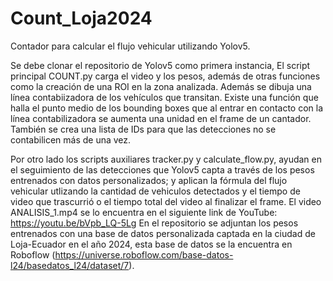 # Count_Loja2024
Contador para calcular el flujo vehicular utilizando Yolov5.

Se debe clonar el repositorio de Yolov5 como primera instancia,
El script principal COUNT.py carga el video y los pesos, además de otras funciones
como la creación de una ROI en la zona analizada. Además se dibuja una línea contabiizadora
de los vehículos que transitan. Existe una función que halla el punto medio de los bounding boxes
que al entrar en contacto con la línea contabilizadora se aumenta una unidad en el frame de un cantador.
También se crea una lista de IDs para que las detecciones no se contabilicen más de una vez.

Por otro lado los scripts auxiliares tracker.py y calculate_flow.py, ayudan en el seguimiento de las detecciones que Yolov5 capta a través de los pesos entrenados con datos personalizados; y aplican la fórmula del flujo vehicular utlizando la cantidad de vehiculos detectados y el tiempo de video que trascurrió o el tiempo total del video al finalizar el frame.
El video ANALISIS_1.mp4 se lo encuentra en el siguiente link de YouTube: https://youtu.be/bVpb_LQ-5Lg
En el repositorio se adjuntan los pesos entrenados con una base de datos personalizada captada en la ciudad de Loja-Ecuador en el año 2024, esta base de datos se la encuentra en Roboflow (https://universe.roboflow.com/base-datos-l24/basedatos_l24/dataset/7).
